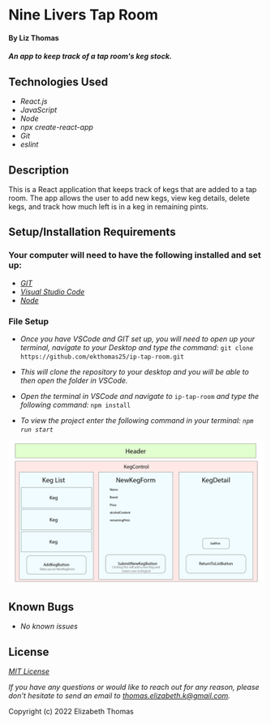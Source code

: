 # Nine Livers Tap Room

#### By Liz Thomas

#### _An app to keep track of a tap room's keg stock._

## Technologies Used

* _React.js_
* _JavaScript_
* _Node_
* _npx create-react-app_
* _Git_
* _eslint_


## Description
This is a React application that keeps track of kegs that are added to a tap room. The app allows the user to add new kegs, view keg details, delete kegs, and track how much left is in a keg in remaining pints.

## Setup/Installation Requirements

### Your computer will need to have the following installed and set up:
* _[GIT](https://docs.github.com/en/get-started/quickstart/set-up-git)_
* _[Visual Studio Code](https://code.visualstudio.com/download)_
* _[Node](https://nodejs.dev/learn/how-to-install-nodejs)_

### File Setup

* _Once you have VSCode and GIT set up, you will need to open up your terminal, navigate to your Desktop and type the command:_
`git clone https://github.com/ekthomas25/ip-tap-room.git`

* _This will clone the repository to your desktop and you will be able to then open the folder in VSCode._
* _Open the terminal in VSCode and navigate to_ `ip-tap-room` _and type the following command:_ `npm install`
* _To view the project enter the following command in your terminal: `npm run start`_

<img src='src/img/tap-room-diagram.png' alt="A component diagram of this app" />

## Known Bugs

* _No known issues_

## License
_[MIT License](https://opensource.org/licenses/MIT)_

_If you have any questions or would like to reach out for any reason, please don't hesitate to send an email to [thomas.elizabeth.k@gmail.com](mailto:thomas.elizabeth.k@gmail.com)._

Copyright (c) 2022 Elizabeth Thomas